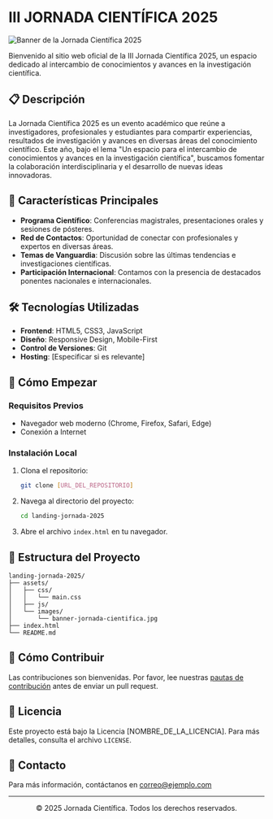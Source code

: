 # III JORNADA CIENTÍFICA 2025

![Banner de la Jornada Científica 2025](./assets/images/banner-jornada-cientifica.jpg)

Bienvenido al sitio web oficial de la III Jornada Científica 2025, un espacio dedicado al intercambio de conocimientos y avances en la investigación científica.

## 📋 Descripción

La Jornada Científica 2025 es un evento académico que reúne a investigadores, profesionales y estudiantes para compartir experiencias, resultados de investigación y avances en diversas áreas del conocimiento científico. Este año, bajo el lema "Un espacio para el intercambio de conocimientos y avances en la investigación científica", buscamos fomentar la colaboración interdisciplinaria y el desarrollo de nuevas ideas innovadoras.

## 🚀 Características Principales

- **Programa Científico**: Conferencias magistrales, presentaciones orales y sesiones de pósteres.
- **Red de Contactos**: Oportunidad de conectar con profesionales y expertos en diversas áreas.
- **Temas de Vanguardia**: Discusión sobre las últimas tendencias e investigaciones científicas.
- **Participación Internacional**: Contamos con la presencia de destacados ponentes nacionales e internacionales.

## 🛠️ Tecnologías Utilizadas

- **Frontend**: HTML5, CSS3, JavaScript
- **Diseño**: Responsive Design, Mobile-First
- **Control de Versiones**: Git
- **Hosting**: [Especificar si es relevante]

## 🚀 Cómo Empezar

### Requisitos Previos

- Navegador web moderno (Chrome, Firefox, Safari, Edge)
- Conexión a Internet

### Instalación Local

1. Clona el repositorio:
   ```bash
   git clone [URL_DEL_REPOSITORIO]
   ```
2. Navega al directorio del proyecto:
   ```bash
   cd landing-jornada-2025
   ```
3. Abre el archivo `index.html` en tu navegador.

## 🎨 Estructura del Proyecto

```
landing-jornada-2025/
├── assets/
│   ├── css/
│   │   └── main.css
│   ├── js/
│   └── images/
│       └── banner-jornada-cientifica.jpg
├── index.html
└── README.md
```

## 🤝 Cómo Contribuir

Las contribuciones son bienvenidas. Por favor, lee nuestras [pautas de contribución](URL_DE_LAS_PAUTAS) antes de enviar un pull request.

## 📄 Licencia

Este proyecto está bajo la Licencia [NOMBRE_DE_LA_LICENCIA]. Para más detalles, consulta el archivo `LICENSE`.

## 📧 Contacto

Para más información, contáctanos en [correo@ejemplo.com](mailto:correo@ejemplo.com)

---

<div align="center">
  <p>© 2025 Jornada Científica. Todos los derechos reservados.</p>
</div>
